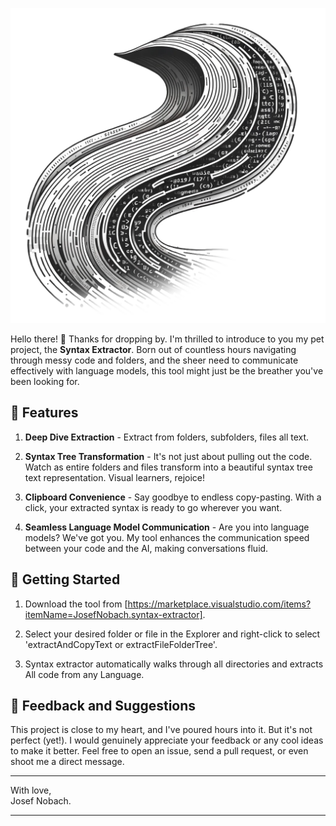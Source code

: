 ![Syntax Extractor Logo](https://github.com/jojomondag/MyIconsForMyProjects/blob/e4c9eb892cca0e9a9f3a9d1792cc890ac051d10d/SyntaxExtractor256x256.png)

Hello there! 🙌 Thanks for dropping by. I'm thrilled to introduce to you my pet project, the **Syntax Extractor**. Born out of countless hours navigating through messy code and folders, and the sheer need to communicate effectively with language models, this tool might just be the breather you've been looking for.

## 🌟 Features

1. **Deep Dive Extraction** - Extract from folders, subfolders, files all text.

2. **Syntax Tree Transformation** - It's not just about pulling out the code. Watch as entire folders and files transform into a beautiful syntax tree text representation. Visual learners, rejoice!
   
3. **Clipboard Convenience** - Say goodbye to endless copy-pasting. With a click, your extracted syntax is ready to go wherever you want.
   
4. **Seamless Language Model Communication** - Are you into language models? We've got you. My tool enhances the communication speed between your code and the AI, making conversations fluid.
   

## 🚀 Getting Started

1. Download the tool from [https://marketplace.visualstudio.com/items?itemName=JosefNobach.syntax-extractor].
   
2. Select your desired folder or file in the Explorer and right-click to select 'extractAndCopyText or extractFileFolderTree'.
   
3. Syntax extractor automatically walks through all directories and extracts All code from any Language.

## 💌 Feedback and Suggestions

This project is close to my heart, and I've poured hours into it. But it's not perfect (yet!). I would genuinely appreciate your feedback or any cool ideas to make it better. Feel free to open an issue, send a pull request, or even shoot me a direct message.

---

With love,  
Josef Nobach.

---
